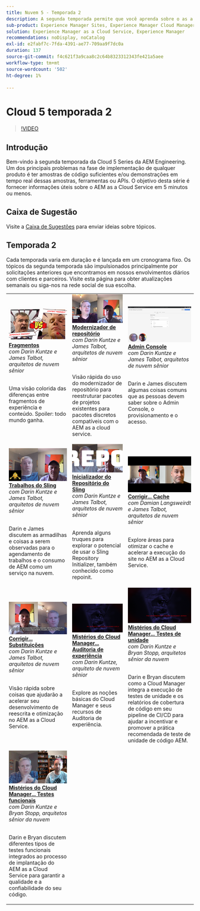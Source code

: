 ```yaml
---
title: Nuvem 5 - Temporada 2
description: A segunda temporada permite que você aprenda sobre o as a Cloud Service Adobe da Adobe Experience Manager (AEM) com os próprios engenheiros especialistas que o criaram, e com os serviços especializados que o fornecem.
sub-product: Experience Manager Sites, Experience Manager Cloud Manager, Experience Manager Assets
solution: Experience Manager as a Cloud Service, Experience Manager
recommendations: noDisplay, noCatalog
exl-id: e2fabf7c-7fda-4391-ae77-709aa9f7dc0a
duration: 137
source-git-commit: f4c621f3a9caa8c2c64b8323312343fe421a5aee
workflow-type: tm+mt
source-wordcount: '502'
ht-degree: 1%

---
```


# Cloud 5 temporada 2

>[!VIDEO](https://video.tv.adobe.com/v/346567?quality=12&learn=on)

## Introdução

Bem-vindo à segunda temporada da Cloud 5 Series da AEM Engineering. Um dos principais problemas na fase de implementação de qualquer produto é ter amostras de código suficientes e/ou demonstrações em tempo real dessas amostras, ferramentas ou APIs. O objetivo desta série é fornecer informações úteis sobre o AEM as a Cloud Service em 5 minutos ou menos.

## Caixa de Sugestão

Visite a [Caixa de Sugestões](https://forms.office.com/r/74P5Xz4UH0) para enviar ideias sobre tópicos.

## Temporada 2

Cada temporada varia em duração e é lançada em um cronograma fixo. Os tópicos da segunda temporada são impulsionados principalmente por solicitações anteriores que encontramos em nossos envolvimentos diários com clientes e parceiros. Visite esta página para obter atualizações semanais ou siga-nos na rede social de sua escolha.

<table>
    <tr>
        <td>
            <a href="season-2/cloud5-experience-v-content-fragments.md">
                <img alt="Fragmentos" src="./imgs/s2/000-thumb.png"/>
            </a>
            <div>
                <a href="season-2/cloud5-experience-v-content-fragments.md"><strong>Fragmentos</strong></a>        
                <br/><em>com Darin Kuntze e James Talbot, arquitetos de nuvem sênior</em>
            </div>
            <p>
                <br/>
                Uma visão colorida das diferenças entre fragmentos de experiência e conteúdo. Spoiler: todo mundo ganha.
            </p>
        </td>   
         <td>
            <a href="season-2/cloud5-repo-modernizer.md">
                 <img alt="Modernizador de repositório" src="./imgs/s2/001-thumb.png"/>
            </a>
            <div>
                <a href="season-2/cloud5-repo-modernizer.md"><strong>Modernizador de repositório</strong></a> 
               <br/><em>com Darin Kuntze e James Talbot, arquitetos de nuvem sênior</em>
            </div>
            <p>
                <br/>
                Visão rápida do uso do modernizador de repositório para reestruturar pacotes de projetos existentes para pacotes discretos compatíveis com o AEM as a cloud service.
            </p>
         </td>
         <td>
            <a href="season-2/cloud5-admin-console.md">
                 <img alt="Admin Console" src="./imgs/s2/002-thumb.png"/>
            </a>
            <div>
                  <a href="season-2/cloud5-admin-console.md"><strong>Admin Console</strong></a>
               <br/><em>com Darin Kuntze e James Talbot, arquitetos de nuvem sênior</em>
            </div>
            <p>
            <br/>
               Darin e James discutem algumas coisas comuns que as pessoas devem saber sobre o Admin Console, o provisionamento e o acesso.
            </p>
         </td> 
  </tr>
  <tr>
         <td>
            <a href="season-2/cloud5-sling-job-scheduler.md">
                 <img alt="Sling Jobs" src="./imgs/s2/003-thumb.png"/>
            </a>
            <div>
                  <a href="season-2/cloud5-sling-job-scheduler.md"><strong>Trabalhos do Sling</strong></a>
               <br/><em>com Darin Kuntze e James Talbot, arquitetos de nuvem sênior</em>
            </div>
            <p>
            <br/>
               Darin e James discutem as armadilhas e coisas a serem observadas para o agendamento de trabalhos e o consumo de AEM como um serviço na nuvem.
            </p>
         </td> 
         <td>
            <a href="season-2/cloud5-repoinit.md">
                 <img alt="Inicializador do repositório (repoinit)" src="./imgs/s2/004-thumb.png"/>
            </a>
            <div>
                  <a href="season-2/cloud5-repoinit.md"><strong>Inicializador do Repositório do Sling</strong></a>
               <br/><em>com Darin Kuntze e James Talbot, arquitetos de nuvem sênior</em>
            </div>
            <p>
            <br/>
              Aprenda alguns truques para explorar o potencial de usar o Sling Repository Initializer, também conhecido como repoinit.
            </p>
         </td>   
     <td>
            <a href="season-2/cloud5-fix-your-cache.md">
               <img alt="Corrigir o cache" src="./imgs/s2/005-thumb.png"/>
            </a>
      <div>
         <a href="season-2/cloud5-fix-your-cache.md"><strong>Corrigir... Cache</strong></a>
         <br/><em>com Damian Langsweirdt e James Talbot, arquitetos de nuvem sênior</em>
      </div>
      <p>
         <br/>
             Explore áreas para otimizar o cache e acelerar a execução do site no AEM as a Cloud Service.
      </p>
   </td> 
  </tr>
<tr>
   <td>
           <a href="season-2/cloud5-fix-your-rewrites.md">
               <img alt="Corrigir suas...substituições" src="./imgs/s2/006-thumb.png"/>
            </a>
      <div>
            <a href="season-2/cloud5-fix-your-rewrites.md"><strong>Corrigir... Substituições</strong></a>
         <br/><em>com Darin Kuntze e James Talbot, arquitetos de nuvem sênior</em>
      </div>
      <p>
        <br/>
         Visão rápida sobre coisas que ajudarão a acelerar seu desenvolvimento de reescrita e otimização no AEM as a Cloud Service.
      </p>
     </td>   
     <td>
            <a href="season-2/cloud5-mocm-experience-audit.md">
               <img alt="Mistérios do Cloud Manager... Auditoria de experiência" src="./imgs/s2/007-thumb.png"/>
               </a>
      <div>
            <a href="season-2/cloud5-mocm-experience-audit.md"><strong>Mistérios do Cloud Manager... Auditoria de experiência</strong></a>
         <br/><em>com Darin Kuntze, arquiteto de nuvem sênior</em>
      </div>
      <p>
        <br/>
        Explore as noções básicas do Cloud Manager e seus recursos de Auditoria de experiência.
      </p>
   </td>
     <td>
            <a href="season-2/cloud5-mocm-unit-tests.md">
               <img alt="Mistérios do Cloud Manager... Testes de unidade" src="./imgs/s2/008-thumb.png"/>
            </a>
      <div>
            <a href="season-2/cloud5-mocm-unit-tests.md"><strong>Mistérios do Cloud Manager... Testes de unidade</strong></a>
         <br/><em>com Darin Kuntze e Bryan Stopp, arquitetos sênior da nuvem</em>
      </div>
      <p>
        <br/>
        Darin e Bryan discutem como a Cloud Manager integra a execução de testes de unidade e os relatórios de cobertura de código em seu pipeline de CI/CD para ajudar a incentivar e promover a prática recomendada de teste de unidade de código AEM.
      </p>
   </td> 
  </tr>
    <tr>
        <td>
               <a href="season-2/cloud5-mocm-functional-tests.md">
                   <img alt="Mistérios do Cloud Manager... Testes funcionais" src="./imgs/s2/009-thumb.png"/>
               </a>
            <div>
                <a href="season-2/cloud5-mocm-functional-tests.md"><strong>Mistérios do Cloud Manager... Testes funcionais</strong><br/></a>        
                <em>com Darin Kuntze e Bryan Stopp, arquitetos sênior da nuvem</em>
            </div>
            <p><br/>
                Darin e Bryan discutem diferentes tipos de testes funcionais integrados ao processo de implantação do AEM as a Cloud Service para garantir a qualidade e a confiabilidade do seu código.
            </p>
        </td>
        <td></td>
        <td></td>
    </tr>
</table>
